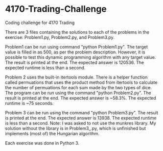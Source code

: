 # 4170-Trading-Challenge
Coding challenge for 4170 Trading

There are 3 files containing the solutions to each of the problems in the exercise: Problem1.py, Problem2.py, and Problem3.py.

Problem1 can be run using command "python Problem1.py". The target value is filled in as 500, as per the problem description. However, it is possible to test this dynamic programming algorithm with any target value. The result is printed at the end. The expected answer is 120536. The expected runtime is less than a second.

Problem 2 uses the built-in itertools module. There is a helper function called permuations that uses the product method from itertools to calculate the number of permuations for each sum made by the two types of dice. The program can be run using the command "python Problem2.py". The result is printed at the end. The expected answer is ~58.3%. The expected runtime is ~75 seconds.

Problem 3 can be run using the command "python Problem3.py". The result is printed at the end. The expected answer is 13938. The expected runtime is less than a second.
Note: I was asked to not use the munkres library. My solution without the library is in Problem3_.py, which is unfinished but implements (most of) the Hungarian algorithm.

Each exercise was done in Python 3.
